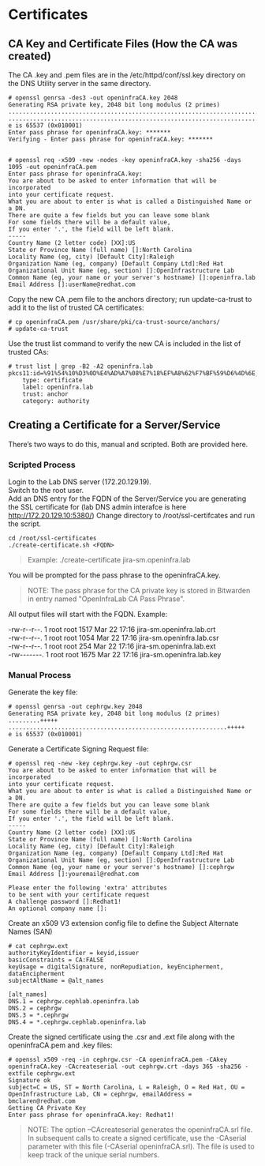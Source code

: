 # Certificates

## CA Key and Certificate Files (How the CA was created)

 The CA .key and .pem files are in the /etc/httpd/conf/ssl.key directory on the DNS Utility server in the same directory.

```
# openssl genrsa -des3 -out openinfraCA.key 2048
Generating RSA private key, 2048 bit long modulus (2 primes)
.......................................................................................................................................+++++
...........................................................................................+++++
e is 65537 (0x010001)
Enter pass phrase for openinfraCA.key: *******
Verifying - Enter pass phrase for openinfraCA.key: *******


# openssl req -x509 -new -nodes -key openinfraCA.key -sha256 -days 1095 -out openinfraCA.pem
Enter pass phrase for openinfraCA.key:
You are about to be asked to enter information that will be incorporated
into your certificate request.
What you are about to enter is what is called a Distinguished Name or a DN.
There are quite a few fields but you can leave some blank
For some fields there will be a default value,
If you enter '.', the field will be left blank.
-----
Country Name (2 letter code) [XX]:US
State or Province Name (full name) []:North Carolina
Locality Name (eg, city) [Default City]:Raleigh
Organization Name (eg, company) [Default Company Ltd]:Red Hat
Organizational Unit Name (eg, section) []:OpenInfrastructure Lab
Common Name (eg, your name or your server's hostname) []:openinfra.lab
Email Address []:userName@redhat.com
```

Copy the new CA .pem file to the anchors directory; run update-ca-trust to add it to the list of trusted CA certificates:

```
# cp openinfraCA.pem /usr/share/pki/ca-trust-source/anchors/
# update-ca-trust
```

Use the trust list command to verify the new CA is included in the list of trusted CAs:

```
# trust list | grep -B2 -A2 openinfra.lab 
pkcs11:id=%91%54%10%D3%0D%E4%AD%A7%08%E7%18%EF%A8%62%F7%BF%59%D6%4D%6E;type=cert
    type: certificate
    label: openinfra.lab
    trust: anchor
    category: authority
```    

## Creating a Certificate for a Server/Service

There’s two ways to do this, manual and scripted.  Both are provided here.

### Scripted Process


Login to the Lab DNS server (172.20.129.19).  
Switch to the root user.    
Add an DNS entry for the FQDN of the Server/Service you are generating the SSL certificate for (lab DNS admin interafce is here http://172.20.129.10:5380/)
Change directory to /root/ssl-certifcates and run the script.  

```
cd /root/ssl-certificates  
./create-certificate.sh <FQDN>  
```

> Example: ./create-certificate jira-sm.openinfra.lab  

You will be prompted for the pass phrase to the openinfraCA.key. 

> NOTE: The pass phrase for the CA private key is stored in Bitwarden in entry named "OpenInfraLab CA Pass Phrase".

All output files will start with the FQDN. Example:  

-rw-r--r--. 1 root root 1517 Mar 22 17:16 jira-sm.openinfra.lab.crt  
-rw-r--r--. 1 root root 1054 Mar 22 17:16 jira-sm.openinfra.lab.csr  
-rw-r--r--. 1 root root  254 Mar 22 17:16 jira-sm.openinfra.lab.ext  
-rw-------. 1 root root 1675 Mar 22 17:16 jira-sm.openinfra.lab.key  

### Manual Process

Generate the key file:

```
# openssl genrsa -out cephrgw.key 2048
Generating RSA private key, 2048 bit long modulus (2 primes)
.........+++++
..............................................................+++++
e is 65537 (0x010001)
```

Generate a Certificate Signing Request file:

```
# openssl req -new -key cephrgw.key -out cephrgw.csr
You are about to be asked to enter information that will be incorporated
into your certificate request.
What you are about to enter is what is called a Distinguished Name or a DN.
There are quite a few fields but you can leave some blank
For some fields there will be a default value,
If you enter '.', the field will be left blank.
-----
Country Name (2 letter code) [XX]:US
State or Province Name (full name) []:North Carolina
Locality Name (eg, city) [Default City]:Raleigh
Organization Name (eg, company) [Default Company Ltd]:Red Hat
Organizational Unit Name (eg, section) []:OpenInfrastructure Lab
Common Name (eg, your name or your server's hostname) []:cephrgw 
Email Address []:youremail@redhat.com

Please enter the following 'extra' attributes
to be sent with your certificate request
A challenge password []:Redhat1!
An optional company name []:      
```

Create an x509 V3 extension config file to define the Subject Alternate Names (SAN)

```
# cat cephrgw.ext
authorityKeyIdentifier = keyid,issuer
basicConstraints = CA:FALSE
keyUsage = digitalSignature, nonRepudiation, keyEncipherment, dataEncipherment
subjectAltName = @alt_names

[alt_names]
DNS.1 = cephrgw.cephlab.openinfra.lab
DNS.2 = cephrgw
DNS.3 = *.cephrgw
DNS.4 = *.cephrgw.cephlab.openinfra.lab
```

Create the signed certificate using the .csr and .ext file along with the openinfraCA.pem and .key files:

```
# openssl x509 -req -in cephrgw.csr -CA openinfraCA.pem -CAkey openinfraCA.key -CAcreateserial -out cephrgw.crt -days 365 -sha256 -extfile cephrgw.ext
Signature ok
subject=C = US, ST = North Carolina, L = Raleigh, O = Red Hat, OU = OpenInfrastructure Lab, CN = cephrgw, emailAddress = bmclaren@redhat.com
Getting CA Private Key
Enter pass phrase for openinfraCA.key: Redhat1!
```


> NOTE: The option –CAcreateserial generates the openinfraCA.srl file.  In subsequent calls to create a signed certificate, use the -CAserial parameter with this file (-CAserial openinfraCA.srl).  The file is used to keep track of the unique serial numbers.

